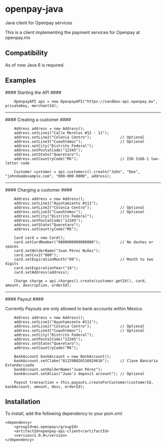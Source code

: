 openpay-java
===============

Java client for Openpay services

This is a client implementing the payment services for Openpay at openpay.mx

Compatibility
----------------

As of now Java 6 is required.

Examples
----------------

#### Starting the API ####

		OpenpayAPI api = new OpenpayAPI("https://sandbox-api.openpay.mx", privateKey, merchantId);
	
- - -

#### Creating a customer ####

		Address address = new Address();
		address.setLine1("Calle Morelos #12 - 11");
		address.setLine2("Colonia Centro");				// Optional
		address.setLine3("Cuauhtémoc");					// Optional
		address.setCity("Distrito Federal");
        address.setPostalCode("12345");	
        address.setState("Queretaro");
        address.setCountryCode("MX");					// ISO 3166-1 two-letter code
        		    
		Customer customer = api.customers().create("John", "Doe", "johndoe@example.com", "000-000-0000", address);

- - -

#### Charging a customer ####

		Address address = new Address();
		address.setLine1("Ayuntamiento #111");
		address.setLine2("Colonia Centro");				// Optional
		address.setLine3("Cuauhtémoc");					// Optional
		address.setCity("Distrito Federal");
        address.setPostalCode("12345");	
        address.setState("Queretaro");
        address.setCountryCode("MX");
		
		Card card = new Card();
		card.setCardNumber("0000000000000000");			// No dashes or spaces
        card.setHolderName("Juan Pérez Nuñez");
        card.setCvv2("000");
        card.setExpirationMonth("09");					// Month to two digits
        card.setExpirationYear("14");
        card.setAddress(address);
		
		Charge charge = api.charges().create(customer.getId(), card, amount, description, orderId);
	    
- - -

#### Payout ####

Currently Payouts are only allowed to bank accounts within Mexico.

		Address address = new Address();
		address.setLine1("Ayuntamiento #111");
		address.setLine2("Colonia Centro");				// Optional
		address.setLine3("Cuauhtémoc");					// Optional
		address.setCity("Distrito Federal");
        address.setPostalCode("12345");	
        address.setState("Queretaro");
        address.setCountryCode("MX");
		
		BankAccount bankAccount = new BankAccount();
	  	bankAccount.setClabe("012298026516924616");		// Clave Bancaria Estandarizada
        bankAccount.setHolderName("Juan Pérez");
        bankAccount.setAlias("Juan's deposit account");	// Optional
				
		Payout transaction = this.payouts.createForCustomer(customerId, bankAccount, amount, desc, orderId);


Installation
----------------

To install, add the following dependency to your pom.xml:

	<dependency>
		<groupId>mx.openpay</groupId>
		<artifactId>openpay-api-client</artifactId>
		<version>1.0.0</version>
	</dependency>



